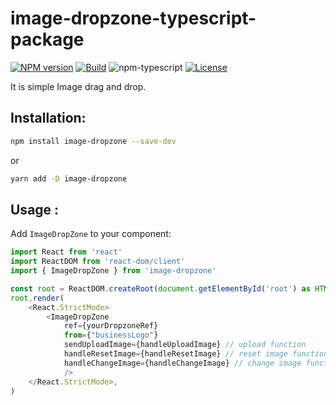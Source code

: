 # image-dropzone-typescript-package

[![NPM version][npm-image]][npm-url]
[![Build][github-build]][github-build-url]
![npm-typescript]
[![License][github-license]][github-license-url]

It is simple Image drag and drop.

## Installation:

```bash
npm install image-dropzone --save-dev
```

or

```bash
yarn add -D image-dropzone
```

## Usage :

Add `ImageDropZone` to your component:

```js
import React from 'react'
import ReactDOM from 'react-dom/client'
import { ImageDropZone } from 'image-dropzone'

const root = ReactDOM.createRoot(document.getElementById('root') as HTMLElement)
root.render(
    <React.StrictMode>
        <ImageDropZone
            ref={yourDropzoneRef}
            from={"businessLogo"}
            sendUploadImage={handleUploadImage} // upload function
            handleResetImage={handleResetImage} // reset image function
            handleChangeImage={handleChangeImage} // change image function
            />
    </React.StrictMode>,
)

```

[npm-url]: https://www.npmjs.com/package/image-dropzone
[npm-image]: https://img.shields.io/npm/v/image-dropzone
[github-license]: https://img.shields.io/github/license/NavjotKaur01/image-dropzone
[github-license-url]: https://github.com/NavjotKaur01/image-dropzone/blob/main/LICENSE
[github-build]: https://github.com/NavjotKaur01/image-dropzone/actions/workflows/publish.yml/badge.svg
[github-build-url]: https://github.com/NavjotKaur01/image-dropzone/actions/workflows/publish.yml
[npm-typescript]: https://img.shields.io/npm/types/image-dropzone
